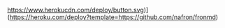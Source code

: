 https://www.herokucdn.com/deploy/button.svg)](https://heroku.com/deploy?template=https://github.com/nafron/fronmd)
